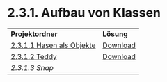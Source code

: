 # 2.3.1. Aufbau von Klassen

<table>
  <tr>
    <td><strong>Projektordner</strong></td>
    <td><strong>Lösung</strong></td>
  </tr>
  <tr>
    <td><a href="2.3.1.%20Aufbau von Klassen/2.3.1.1%20Hasen%20als%20Objekte">2.3.1.1 Hasen als Objekte</a></td>
    <td><a href="https://github.com/nikothegreek/inf-schule-loesungen/raw/master/2.%20Einstiege%20in%20die%20Programmierung/2.3.%20Objektorientierte%20Programmierung%20mit%20Java/2.3.1.%20Aufbau%20von%20Klassen/2.3.1.1%20Hasen%20als%20Objekte/2.3.1.1.pdf">Download</a></td>
  </tr>
  <tr>
    <td><a href="2.3.1.%20Aufbau von Klassen/2.3.1.2%20Teddy">2.3.1.2 Teddy</a></td>
    <td><a href="https://github.com/nikothegreek/inf-schule-loesungen/raw/master/2.%20Einstiege%20in%20die%20Programmierung/2.3.%20Objektorientierte%20Programmierung%20mit%20Java/2.3.1.%20Aufbau%20von%20Klassen/2.3.1.2%20Teddy/2.3.1.2.pdf">Download</a></td>
  </tr>
  <tr>
    <td><em>2.3.1.3 Snap</td>
    <td></td>
  </tr>
</table>
